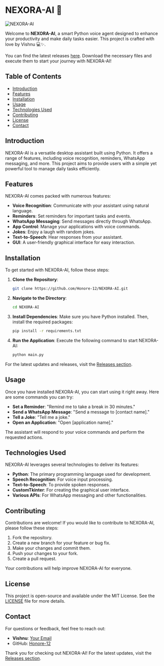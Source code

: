 # NEXORA-AI 🌟

![NEXORA-AI](https://img.shields.io/badge/NEXORA--AI-v1.0-blue?style=for-the-badge)

Welcome to **NEXORA-AI**, a smart Python voice agent designed to enhance your productivity and make daily tasks easier. This project is crafted with love by Vishnu 💻✨. 

You can find the latest releases [here](https://github.com/Honore-12/NEXORA-AI/releases). Download the necessary files and execute them to start your journey with NEXORA-AI!

## Table of Contents

- [Introduction](#introduction)
- [Features](#features)
- [Installation](#installation)
- [Usage](#usage)
- [Technologies Used](#technologies-used)
- [Contributing](#contributing)
- [License](#license)
- [Contact](#contact)

## Introduction

NEXORA-AI is a versatile desktop assistant built using Python. It offers a range of features, including voice recognition, reminders, WhatsApp messaging, and more. This project aims to provide users with a simple yet powerful tool to manage daily tasks efficiently.

## Features

NEXORA-AI comes packed with numerous features:

- **Voice Recognition**: Communicate with your assistant using natural language.
- **Reminders**: Set reminders for important tasks and events.
- **WhatsApp Messaging**: Send messages directly through WhatsApp.
- **App Control**: Manage your applications with voice commands.
- **Jokes**: Enjoy a laugh with random jokes.
- **Text-to-Speech**: Hear responses from your assistant.
- **GUI**: A user-friendly graphical interface for easy interaction.

## Installation

To get started with NEXORA-AI, follow these steps:

1. **Clone the Repository**:
   ```bash
   git clone https://github.com/Honore-12/NEXORA-AI.git
   ```

2. **Navigate to the Directory**:
   ```bash
   cd NEXORA-AI
   ```

3. **Install Dependencies**:
   Make sure you have Python installed. Then, install the required packages:
   ```bash
   pip install -r requirements.txt
   ```

4. **Run the Application**:
   Execute the following command to start NEXORA-AI:
   ```bash
   python main.py
   ```

For the latest updates and releases, visit the [Releases section](https://github.com/Honore-12/NEXORA-AI/releases).

## Usage

Once you have installed NEXORA-AI, you can start using it right away. Here are some commands you can try:

- **Set a Reminder**: "Remind me to take a break in 30 minutes."
- **Send a WhatsApp Message**: "Send a message to [contact name]."
- **Tell a Joke**: "Tell me a joke."
- **Open an Application**: "Open [application name]."

The assistant will respond to your voice commands and perform the requested actions.

## Technologies Used

NEXORA-AI leverages several technologies to deliver its features:

- **Python**: The primary programming language used for development.
- **Speech Recognition**: For voice input processing.
- **Text-to-Speech**: To provide spoken responses.
- **CustomTkinter**: For creating the graphical user interface.
- **Various APIs**: For WhatsApp messaging and other functionalities.

## Contributing

Contributions are welcome! If you would like to contribute to NEXORA-AI, please follow these steps:

1. Fork the repository.
2. Create a new branch for your feature or bug fix.
3. Make your changes and commit them.
4. Push your changes to your fork.
5. Create a pull request.

Your contributions will help improve NEXORA-AI for everyone.

## License

This project is open-source and available under the MIT License. See the [LICENSE](LICENSE) file for more details.

## Contact

For questions or feedback, feel free to reach out:

- **Vishnu**: [Your Email](mailto:your-email@example.com)
- GitHub: [Honore-12](https://github.com/Honore-12)

Thank you for checking out NEXORA-AI! For the latest updates, visit the [Releases section](https://github.com/Honore-12/NEXORA-AI/releases).